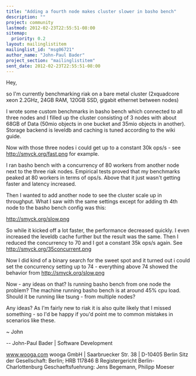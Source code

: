 ```yaml
---
title: "Adding a fourth node makes cluster slower in basho bench"
description: ""
project: community
lastmod: 2012-02-23T22:55:51-08:00
sitemap:
  priority: 0.2
layout: mailinglistitem
mailinglist_id: "msg06721"
author_name: "John-Paul Bader"
project_section: "mailinglistitem"
sent_date: 2012-02-23T22:55:51-08:00
---
```


Hey,


so I'm currently benchmarking riak on a bare metal cluster (2xquadcore 
xeon 2.2GHz, 24GB RAM, 120GB SSD, gigabit ethernet between nodes)


I wrote some custom benchmarks in basho bench which connected to all 
three nodes and I filled up the cluster consisting of 3 nodes with about 
68GB of Data (50mio objects in one bucket and 35mio objects in another). 
Storage backend is leveldb and caching is tuned according to the wiki guide.


Now with those three nodes i could get up to a constant 30k ops/s - see 
http://smyck.org/fast.png for example.


I ran basho bench with a concurrency of 80 workers from another node 
next to the three riak nodes. Empirical tests proved that my benchmarks 
peaked at 80 workers in terms of ops/s. Above that it just wasn't 
getting faster and latency increased.


Then I wanted to add another node to see the cluster scale up in 
throughput. What I saw with the same settings except for adding th 4th 
node to the basho bench config was this:


http://smyck.org/slow.png

So while it kicked off a lot faster, the performance decreased quickly. 
I even increased the leveldb cache further but the result was the same. 
Then I reduced the concurrency to 70 and I got a constant 35k ops/s 
again. See http://smyck.org/35concurrent.png


Now I did kind of a binary search for the sweet spot and it turned out i 
could set the concurrency setting up to 74 - everything above 74 showed 
the behavior from http://smyck.org/slow.png


Now - any ideas on that? Is running basho bench from one node the 
problem? The machine running basho bench is at around 45% cpu load. 
Should it be running like tsung - from multiple nodes?


Any ideas? As I'm fairly new to riak it is also quite likely that I 
missed something - so I'd be happy if you'd point me to common mistakes 
in scenarios like these.

~ John

--
John-Paul Bader | Software Development

www.wooga.com
wooga GmbH | Saarbruecker Str. 38 | D-10405 Berlin
Sitz der Gesellschaft: Berlin; HRB 117846 B
Registergericht Berlin-Charlottenburg
Geschaeftsfuehrung: Jens Begemann, Philipp Moeser

